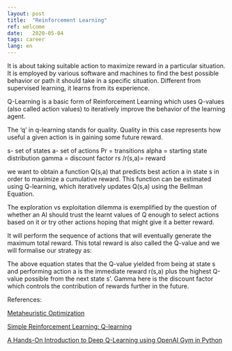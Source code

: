 ```yaml
---
layout: post
title:  "Reinforcement Learning"
ref: welcome
date:   2020-05-04
tags: career
lang: en
---
```

It is about taking suitable action to maximize reward in a particular situation. It is employed by various software and machines to find the best possible behavior or path it should take in a specific situation. Different from supervised learning, it learns from its experience.

Q-Learning is a basic form of Reinforcement Learning which uses Q-values (also called action values) to iteratively improve the behavior of the learning agent.

The ‘q’ in q-learning stands for quality. Quality in this case represents how useful a given action is in gaining some future reward.

s- set of states
a- set of actions
Pr = transitions
alpha = starting state distribution
gamma = discount factor
rs /r(s,a)= reward 

we want to obtain a function Q(s,a) that predicts best action a in state s in order to maximize a cumulative reward. This function can be estimated using Q-learning, which iteratively updates Q(s,a) using the Bellman Equation. 

The exploration vs exploitation dilemma is exemplified by the question of whether an AI should trust the learnt values of Q enough to select actions based on it or try other actions hoping that might give it a better reward.

It will perform the sequence of actions that will eventually generate the maximum total reward. This total reward is also called the Q-value and we will formalise our strategy as:



The above equation states that the Q-value yielded from being at state s and performing action a is the immediate reward r(s,a) plus the highest Q-value possible from the next state s’. Gamma here is the discount factor which controls the contribution of rewards further in the future.

References:


[Metaheuristic Optimization][ref-1]

[Simple Reinforcement Learning: Q-learning][ref-2]

[A Hands-On Introduction to Deep Q-Learning using OpenAI Gym in Python][ref-3]

[ref-1]:https://www.geeksforgeeks.org/what-is-reinforcement-learning/
[ref-2]:https://towardsdatascience.com/simple-reinforcement-learning-q-learning-fcddc4b6fe56
[ref-3]:https://www.analyticsvidhya.com/blog/2019/04/introduction-deep-q-learning-python/